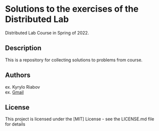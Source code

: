 # Solutions to the exercises of the Distributed Lab

Distributed Lab Course in Spring of 2022.

## Description

This is a repository for collecting solutions to problems from
course.

## Authors

ex. Kyrylo Riabov  
ex. [Gmail](kyryl.ryabov@gmail.com)

## License

This project is licensed under the [MIT] License - see the LICENSE.md file for details

[//]: # (## Acknowledgments)

[//]: # ()
[//]: # (Inspiration, code snippets, etc.)

[//]: # (* [awesome-readme]&#40;https://github.com/matiassingers/awesome-readme&#41;)